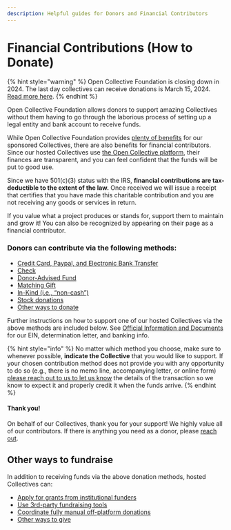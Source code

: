 ```yaml
---
description: Helpful guides for Donors and Financial Contributors
---
```


# Financial Contributions (How to Donate)

{% hint style="warning" %}
Open Collective Foundation is closing down in 2024. The last day collectives can receive donations is March 15, 2024. [Read more here](../../).
{% endhint %}

Open Collective Foundation allows donors to support amazing Collectives without them having to go through the laborious process of setting up a legal entity and bank account to receive funds.

While Open Collective Foundation provides [plenty of benefits](https://docs.opencollective.foundation/about/what-we-offer) for our sponsored Collectives, there are also benefits for financial contributors. Since our hosted Collectives use [the Open Collective platform](https://opencollective.com/foundation#section-contributions), their finances are transparent, and you can feel confident that the funds will be put to good use.

Since we have 501(c)(3) status with the IRS, **financial contributions are tax-deductible to the extent of the law.** Once received we will issue a receipt that certifies that you have made this charitable contribution and you are not receiving any goods or services in return.

If you value what a project produces or stands for, support them to maintain and grow it! You can also be recognized by appearing on their page as a financial contributor.

### Donors can contribute via the following methods:

* [Credit Card, Paypal, and Electronic Bank Transfer](credit-card-paypal-bank-transfers.md)
* [Check](checks.md)
* [Donor-Advised Fund](dafs.md)
* [Matching Gift](donation-matching.md)
* [In-Kind (i.e., “non-cash”)](in-kind.md)
* [Stock donations](stock-donations.md)
* [Other ways to donate](other-ways-to-give.md)

Further instructions on how to support one of our hosted Collectives via the above methods are included below. See [Official Information and Documents](https://docs.opencollective.foundation/about/official-information-and-documents) for our EIN, determination letter, and banking info.

{% hint style="info" %}
No matter which method you choose, make sure to whenever possible, **indicate the Collective** that you would like to support. If your chosen contribution method does not provide you with any opportunity to do so (e.g., there is no memo line, accompanying letter, or online form) [please reach out to us to let us know](mailto:contact@opencollective.foundation) the details of the transaction so we know to expect it and properly credit it when the funds arrive.
{% endhint %}

#### Thank you!

On behalf of our Collectives, thank you for your support! We highly value all of our contributors. If there is anything you need as a donor, please [reach out](mailto:contact@opencollective.foundation).

## Other ways to fundraise

In addition to receiving funds via the above donation methods, hosted Collectives can:

* [Apply for grants from institutional funders](grant-funding.md)
* [Use 3rd-party fundraising tools](third-party-fundraising-tools-and-benefits.md)
* [Coordinate fully manual off-platform donations](non-platform.md)
* [Other ways to give](other-ways-to-give.md)
